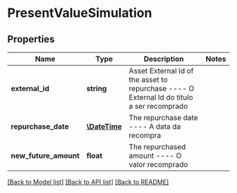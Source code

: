 # PresentValueSimulation

## Properties
Name | Type | Description | Notes
------------ | ------------- | ------------- | -------------
**external_id** | **string** | Asset External Id of the asset to repurchase  ----  O External Id do título a ser recomprado | 
**repurchase_date** | [**\DateTime**](\DateTime.md) | The repurchase date  ----  A data da recompra | 
**new_future_amount** | **float** | The repurchased amount  ----  O valor recomprado | 

[[Back to Model list]](../../README.md#documentation-for-models) [[Back to API list]](../../README.md#documentation-for-api-endpoints) [[Back to README]](../../README.md)

